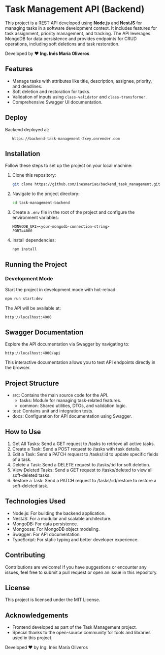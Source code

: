 # Task Management API (Backend)

This project is a REST API developed using **Node.js** and **NestJS** for managing tasks in a software development context. It includes features for task assignment, priority management, and tracking. The API leverages MongoDB for data persistence and provides endpoints for CRUD operations, including soft deletions and task restoration.

Developed by ❤️ **Ing. Inés María Oliveros**.

## Features

- Manage tasks with attributes like title, description, assignee, priority, and deadlines.
- Soft deletion and restoration for tasks.
- Validation of inputs using `class-validator` and `class-transformer`.
- Comprehensive Swagger UI documentation.

## Deploy

Backend deployed at:

```plaintext
   https://backend-task-management-2xvy.onrender.com
   ```

## Installation

Follow these steps to set up the project on your local machine:

1. Clone this repository:

   ```bash
   git clone https://github.com/inesmariao/backend_task_management.git
   ```

2. Navigate to the project directory:

   ```bash
   cd task-management-backend
   ```

3. Create a `.env` file in the root of the project and configure the environment variables:

   ```plaintext
   MONGODB_URI=<your-mongodb-connection-string>
   PORT=4000
   ```

4. Install dependencies:
   ```bash
   npm install
   ```

## Running the Project

### Development Mode

Start the project in development mode with hot-reload:

```bash
npm run start:dev
```
The API will be available at:

   ```plaintext
   http://localhost:4000
   ```
## Swagger Documentation

Explore the API documentation via Swagger by navigating to:

   ```plaintext
   http://localhost:4000/api
   ```
This interactive documentation allows you to test API endpoints directly in the browser.

## Project Structure

- src: Contains the main source code for the API.
   - tasks: Module for managing task-related features.
   - common: Shared utilities, DTOs, and validation logic.
- test: Contains unit and integration tests.
- docs: Configuration for API documentation using Swagger.


## How to Use

1. Get All Tasks: Send a GET request to /tasks to retrieve all active tasks.
2. Create a Task: Send a POST request to /tasks with task details.
3. Edit a Task: Send a PATCH request to /tasks/:id to update specific fields of a task.
4. Delete a Task: Send a DELETE request to /tasks/:id for soft deletion.
5. View Deleted Tasks: Send a GET request to /tasks/deleted to view all soft-deleted tasks.
6. Restore a Task: Send a PATCH request to /tasks/:id/restore to restore a soft-deleted task.

## Technologies Used

- Node.js: For building the backend application.
- NestJS: For a modular and scalable architecture.
- MongoDB: For data persistence.
- Mongoose: For MongoDB object modeling.
- Swagger: For API documentation.
- TypeScript: For static typing and better developer experience.

## Contributing

Contributions are welcome! If you have suggestions or encounter any issues, feel free to submit a pull request or open an issue in this repository.


## License

This project is licensed under the MIT License.

## Acknowledgements
- Frontend developed as part of the Task Management project.
- Special thanks to the open-source community for tools and libraries used in this project.

Developed ❤️ by Ing. Inés María Oliveros